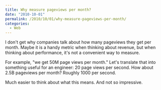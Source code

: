 ```yaml
---
title: Why measure pageviews per month?
date: "2010-10-01"
permalink: /2010/10/01/why-measure-pageviews-per-month/
categories:
  - Web
---
```

I don't get why companies talk about how many pageviews they get per month. Maybe it is a handy metric when thinking about revenue, but when thinking about performance, it's not a convenient way to measure.

For example, "we get 50M page views per month." Let's translate that into something useful for an engineer: 20 page views per second. How about 2.5B pageviews per month? Roughly 1000 per second.

Much easier to think about what this means. And not so impressive.
